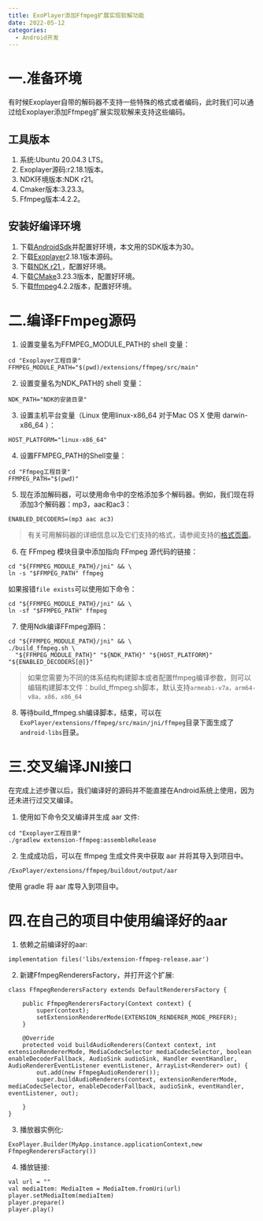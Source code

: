 ```yaml
---
title: ExoPlayer添加Ffmpeg扩展实现软解功能
date: 2022-05-12
categories: 
  - Android开发
---
```


# 一.准备环境
有时候Exoplayer自带的解码器不支持一些特殊的格式或者编码，此时我们可以通过给Exoplayer添加Ffmpeg扩展实现软解来支持这些编码。
## 工具版本
1. 系统:Ubuntu 20.04.3 LTS。
2. Exoplayer源码:r2.18.1版本。
3. NDK环境版本:NDK r21。
4. Cmaker版本:3.23.3。
5. Ffmpeg版本:4.2.2。

## 安装好编译环境
1. 下载[AndroidSdk](https://developer.android.google.cn/studio/intro/update#sdk-manager)并配置好环境，本文用的SDK版本为30。
2. 下载[Exoplayer](https://github.com/google/ExoPlayer)2.18.1版本源码。
3. 下载[NDK r21 ](https://github.com/android/ndk/wiki/Unsupported-Downloads)，配置好环境。
4. 下载[CMake](https://cmake.org/download/)3.23.3版本，配置好环境。
5. 下载[ffmpeg](https://github.com/FFmpeg/FFmpeg)4.2.2版本，配置好环境。

# 二.编译FFmpeg源码
1. 设置变量名为FFMPEG_MODULE_PATH的 shell 变量：
```
cd "Exoplayer工程目录"
FFMPEG_MODULE_PATH="$(pwd)/extensions/ffmpeg/src/main"
```
2. 设置变量名为NDK_PATH的 shell 变量：
```
NDK_PATH="NDK的安装目录"
```
3. 设置主机平台变量（Linux 使用linux-x86_64 对于Mac OS X 使用 darwin-x86_64 ）：
```
HOST_PLATFORM="linux-x86_64"
```
4. 设置FFMPEG_PATH的Shell变量：
```
cd "Ffmpeg工程目录"
FFMPEG_PATH="$(pwd)"
```
5. 现在添加解码器，可以使用命令中的空格添加多个解码器。例如，我们现在将添加3个解码器：mp3，aac和ac3：
```
ENABLED_DECODERS=(mp3 aac ac3)
```
>有关可用解码器的详细信息以及它们支持的格式，请参阅支持的[格式页面](https://exoplayer.dev/supported-formats.html#ffmpeg-extension)。
6. 在 FFmpeg 模块目录中添加指向 FFmpeg 源代码的链接：
```
cd "${FFMPEG_MODULE_PATH}/jni" && \
ln -s "$FFMPEG_PATH" ffmpeg
```
如果报错``file exists``可以使用如下命令：
```
cd "${FFMPEG_MODULE_PATH}/jni" && \
ln -sf "$FFMPEG_PATH" ffmpeg
```
7. 使用Ndk编译FFmpeg源码：
```
cd "${FFMPEG_MODULE_PATH}/jni" && \
./build_ffmpeg.sh \
  "${FFMPEG_MODULE_PATH}" "${NDK_PATH}" "${HOST_PLATFORM}" "${ENABLED_DECODERS[@]}"
```
>如果您需要为不同的体系结构构建脚本或者配置ffmpeg编译参数，则可以编辑构建脚本文件：build_ffmpeg.sh脚本，默认支持``armeabi-v7a，arm64-v8a，x86，x86_64``

8. 等待build_ffmpeg.sh编译脚本，结束，可以在``ExoPlayer/extensions/ffmpeg/src/main/jni/ffmpeg``目录下面生成了``android-libs``目录。

# 三.交叉编译JNI接口
在完成上述步骤以后，我们编译好的源码并不能直接在Android系统上使用，因为还未进行过交叉编译。 
1. 使用如下命令交叉编译并生成 aar 文件:
```
cd "Exoplayer工程目录"
./gradlew extension-ffmpeg:assembleRelease
```
2. 生成成功后，可以在 ffmpeg 生成文件夹中获取 aar 并将其导入到项目中。
```
/ExoPlayer/extensions/ffmpeg/buildout/output/aar
```
使用 gradle 将 aar 库导入到项目中。

# 四.在自己的项目中使用编译好的aar
1. 依赖之前编译好的aar:

```
implementation files('libs/extension-ffmpeg-release.aar')
```

2. 新建FfmpegRenderersFactory，并打开这个扩展:

```
class FfmpegRenderersFactory extends DefaultRenderersFactory {

    public FfmpegRenderersFactory(Context context) {
        super(context);
        setExtensionRendererMode(EXTENSION_RENDERER_MODE_PREFER);
    }

    @Override
    protected void buildAudioRenderers(Context context, int extensionRendererMode, MediaCodecSelector mediaCodecSelector, boolean enableDecoderFallback, AudioSink audioSink, Handler eventHandler, AudioRendererEventListener eventListener, ArrayList<Renderer> out) {
        out.add(new FfmpegAudioRenderer());
        super.buildAudioRenderers(context, extensionRendererMode, mediaCodecSelector, enableDecoderFallback, audioSink, eventHandler, eventListener, out);

    }
}

```

3. 播放器实例化:

```
ExoPlayer.Builder(MyApp.instance.applicationContext,new FfmpegRenderersFactory())
```

4. 播放链接:

```
val url = ""
val mediaItem: MediaItem = MediaItem.fromUri(url)
player.setMediaItem(mediaItem)
player.prepare()
player.play()
```
